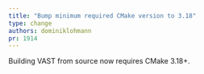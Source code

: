 ```yaml
---
title: "Bump minimum required CMake version to 3.18"
type: change
authors: dominiklohmann
pr: 1914
---
```


Building VAST from source now requires CMake 3.18+.
